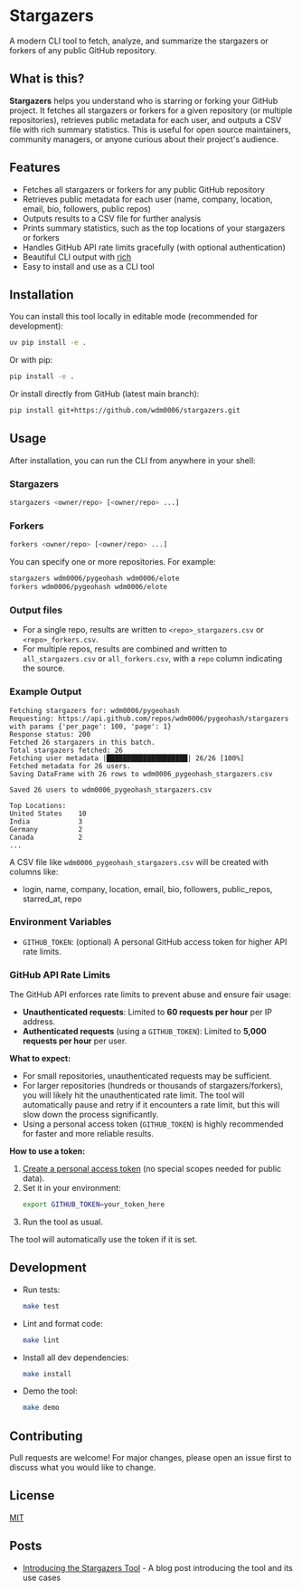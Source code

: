 # Stargazers

A modern CLI tool to fetch, analyze, and summarize the stargazers or forkers of any public GitHub repository.

## What is this?

**Stargazers** helps you understand who is starring or forking your GitHub project. It fetches all stargazers or forkers for a given repository (or multiple repositories), retrieves public metadata for each user, and outputs a CSV file with rich summary statistics. This is useful for open source maintainers, community managers, or anyone curious about their project's audience.

## Features
- Fetches all stargazers or forkers for any public GitHub repository
- Retrieves public metadata for each user (name, company, location, email, bio, followers, public repos)
- Outputs results to a CSV file for further analysis
- Prints summary statistics, such as the top locations of your stargazers or forkers
- Handles GitHub API rate limits gracefully (with optional authentication)
- Beautiful CLI output with [rich](https://github.com/Textualize/rich)
- Easy to install and use as a CLI tool

## Installation

You can install this tool locally in editable mode (recommended for development):

```sh
uv pip install -e .
```

Or with pip:

```sh
pip install -e .
```

Or install directly from GitHub (latest main branch):

```sh
pip install git+https://github.com/wdm0006/stargazers.git
```

## Usage

After installation, you can run the CLI from anywhere in your shell:

### Stargazers

```sh
stargazers <owner/repo> [<owner/repo> ...]
```

### Forkers

```sh
forkers <owner/repo> [<owner/repo> ...]
```

You can specify one or more repositories. For example:

```sh
stargazers wdm0006/pygeohash wdm0006/elote
forkers wdm0006/pygeohash wdm0006/elote
```

### Output files
- For a single repo, results are written to `<repo>_stargazers.csv` or `<repo>_forkers.csv`.
- For multiple repos, results are combined and written to `all_stargazers.csv` or `all_forkers.csv`, with a `repo` column indicating the source.

### Example Output

```
Fetching stargazers for: wdm0006/pygeohash
Requesting: https://api.github.com/repos/wdm0006/pygeohash/stargazers with params {'per_page': 100, 'page': 1}
Response status: 200
Fetched 26 stargazers in this batch.
Total stargazers fetched: 26
Fetching user metadata |████████████████████| 26/26 [100%]
Fetched metadata for 26 users.
Saving DataFrame with 26 rows to wdm0006_pygeohash_stargazers.csv

Saved 26 users to wdm0006_pygeohash_stargazers.csv

Top Locations:
United States    10
India            3
Germany          2
Canada           2
...
```

A CSV file like `wdm0006_pygeohash_stargazers.csv` will be created with columns like:
- login, name, company, location, email, bio, followers, public_repos, starred_at, repo

### Environment Variables
- `GITHUB_TOKEN`: (optional) A personal GitHub access token for higher API rate limits.

### GitHub API Rate Limits

The GitHub API enforces rate limits to prevent abuse and ensure fair usage:

- **Unauthenticated requests**: Limited to **60 requests per hour** per IP address.
- **Authenticated requests** (using a `GITHUB_TOKEN`): Limited to **5,000 requests per hour** per user.

**What to expect:**
- For small repositories, unauthenticated requests may be sufficient.
- For larger repositories (hundreds or thousands of stargazers/forkers), you will likely hit the unauthenticated rate limit. The tool will automatically pause and retry if it encounters a rate limit, but this will slow down the process significantly.
- Using a personal access token (`GITHUB_TOKEN`) is highly recommended for faster and more reliable results.

**How to use a token:**
1. [Create a personal access token](https://github.com/settings/tokens) (no special scopes needed for public data).
2. Set it in your environment:
   ```sh
   export GITHUB_TOKEN=your_token_here
   ```
3. Run the tool as usual.

The tool will automatically use the token if it is set.

## Development

- Run tests:
  ```sh
  make test
  ```
- Lint and format code:
  ```sh
  make lint
  ```
- Install all dev dependencies:
  ```sh
  make install
  ```
- Demo the tool:
  ```sh
  make demo
  ```

## Contributing
Pull requests are welcome! For major changes, please open an issue first to discuss what you would like to change.

## License
[MIT](LICENSE)

## Posts

- [Introducing the Stargazers Tool](https://mcginniscommawill.com/posts/2025-04-16-introducing-stargazers-tool/) - A blog post introducing the tool and its use cases
